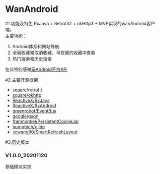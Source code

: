 # WanAndroid 

#1.功能及特色
RxJava + Retrofit2 + okHttp3 + MVP实现的wanAndroid客户端。<br>
主要功能：<br>
1. Android体系和网站导航<br>
2. 全局收藏和取消收藏，可在我的收藏中查看<br>
3. 热门搜索和历史搜索

在此特别感谢[玩Android开放API](https://www.wanandroid.com/blog/show/2)

#2.主要开源框架
- [square/retrofit](https://github.com/square/retrofit)
- [square/okhttp](https://github.com/square/okhttp)
- [ReactiveX/RxJava](https://github.com/ReactiveX/RxJava/)  
- [ReactiveX/RxAndroid](https://github.com/ReactiveX/RxAndroid)
- [greenrobot/EventBus](https://github.com/greenrobot/EventBus)
- [google/gson](https://github.com/google/gson)
- [franmontiel/PersistentCookieJar](https://github.com/franmontiel/PersistentCookieJar)
- [bumptech/glide](https://github.com/bumptech/glide)
- [scwang90/SmartRefreshLayout](https://github.com/scwang90/SmartRefreshLayout)

         
#3.历史版本
### V1.0.0_20201120 
基础模块实现